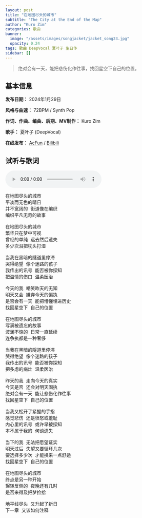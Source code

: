 ```yaml
---
layout: post
title: "在地图尽头的城市"
subtitle: "The City at the End of the Map"
author: "Kuro Zim"
categories: 歌曲
banner: 
  image: "/assets/images/songjacket/jacket_song23.jpg"
  opacity: 0.24
tags: 歌曲 DeepVocal 夏叶子 生日作
sidebar: []
---
```


> 绝对会有一天，能把悲伤化作往事，找回星空下自己的位置。

## 基本信息

**发布日期：** 2024年1月29日

**风格与曲速：** 72BPM / Synth Pop

**作词、作曲、编曲、后期、MV制作：** Kuro Zim

**歌手：** 夏叶子 (DeepVocal)

**在线发布：** [AcFun](https://www.acfun.cn/v/ac43634034) / [Bilibili](https://www.bilibili.com/video/BV1kg4y1Y7Ay/)

## 试听与歌词

<audio controls><source src="/assets/audio/song23.mp3" type="audio/mp3"></audio>

<pre>
在地图尽头的城市
平淡而无色的晴日
并不宽阔的 街道像在编织
编织平凡无奇的故事

在地图尽头的城市
繁华只在梦中可视
曾经的单纯 远去然后遗失
多少次泪把枕头打湿

当我在黑暗的隧道里停滞
哭得绝望 像个迷路的孩子
我传出的讯号 能否被你探知
把滥情的伤口 温柔医治

今天的我 嘲笑昨天的无知
明天又会 嫌弃今天的偏执
是否会有一天 能把懵懂埋进历史
找回星空下 自己的位置

在地图尽头的城市
写满被遗忘的故事
波澜不惊的 日常一直延续
连争执都是一种奢侈

当我在黑暗的隧道里停滞
哭得绝望 像个迷路的孩子
我传出的讯号 能否被你探知
把多虑的病灶 温柔医治

昨天的我 走向今天的真实
今天是否 还会对明天固执
绝对会有一天 能让悲伤化作往事
找回星空下 自己的位置

当我又松开了紧握的手指
感觉悲伤 还是愤怒或羞耻
内心里的讯号 或许早被探知
本不属于我的 何谈遗失

当下的我 无法把愿望证实
明天过后 失望又要循环几次
要选择多少次 才能换来一点舒适
找回星空下 自己的位置

在地图尽头的城市
终点是另一种开始
辗转反侧的 夜晚还有几时
是否来得及把梦捡拾

地平线尽头 又升起了新日
下一章 又该如何注释
</pre>